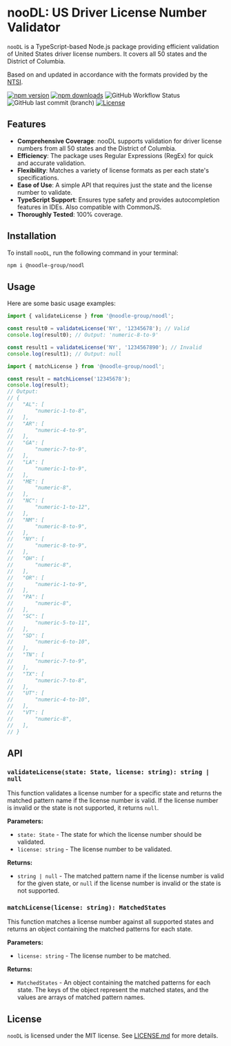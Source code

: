 # nooDL: US Driver License Number Validator

`nooDL` is a TypeScript-based Node.js package providing efficient validation of United States driver license numbers. It covers all 50 states and the District of Columbia.

Based on and updated in accordance with the formats provided by the [NTSI](https://ntsi.com/drivers-license-format/).

[![npm version](https://img.shields.io/npm/v/@noodle-group/noodl?style=flat-square)](https://www.npmjs.com/package/@noodle-group/noodl)
[![npm downloads](https://img.shields.io/npm/dm/@noodle-group/noodl?style=flat-square)](https://www.npmjs.com/package/@noodle-group/noodl)
![GitHub Workflow Status](https://img.shields.io/github/actions/workflow/status/noodle-group/noodl/production.yml?branch=master&event=push&style=flat-square)
![GitHub last commit (branch)](https://img.shields.io/github/last-commit/noodle-group/noodl/master?branch=master&style=flat-square)
[![License](https://img.shields.io/github/license/noodle-group/noodl?style=flat-square)](https://www.npmjs.com/package/@noodle-group/noodl)

## Features

- **Comprehensive Coverage**: nooDL supports validation for driver license numbers from all 50 states and the District of Columbia.
- **Efficiency**: The package uses Regular Expressions (RegEx) for quick and accurate validation.
- **Flexibility**: Matches a variety of license formats as per each state's specifications.
- **Ease of Use**: A simple API that requires just the state and the license number to validate.
- **TypeScript Support**: Ensures type safety and provides autocompletion features in IDEs. Also compatible with CommonJS.
- **Thoroughly Tested**: 100% coverage.

## Installation

To install `nooDL`, run the following command in your terminal:

```bash
npm i @noodle-group/noodl
```

## Usage

Here are some basic usage examples:

```typescript
import { validateLicense } from '@noodle-group/noodl';

const result0 = validateLicense('NY', '12345678'); // Valid
console.log(result0); // Output: 'numeric-8-to-9'

const result1 = validateLicense('NY', '1234567890'); // Invalid
console.log(result1); // Output: null

```

```typescript
import { matchLicense } from '@noodle-group/noodl';

const result = matchLicense('12345678');
console.log(result);
// Output:
// {
//   "AL": [
//       "numeric-1-to-8",
//   ],
//   "AR": [
//       "numeric-4-to-9",
//   ],
//   "GA": [
//       "numeric-7-to-9",
//   ],
//   "LA": [
//       "numeric-1-to-9",
//   ],
//   "ME": [
//       "numeric-8",
//   ],
//   "NC": [
//       "numeric-1-to-12",
//   ],
//   "NM": [
//       "numeric-8-to-9",
//   ],
//   "NY": [
//       "numeric-8-to-9",
//   ],
//   "OH": [
//       "numeric-8",
//   ],
//   "OR": [
//       "numeric-1-to-9",
//   ],
//   "PA": [
//       "numeric-8",
//   ],
//   "SC": [
//       "numeric-5-to-11",
//   ],
//   "SD": [
//       "numeric-6-to-10",
//   ],
//   "TN": [
//       "numeric-7-to-9",
//   ],
//   "TX": [
//       "numeric-7-to-8",
//   ],
//   "UT": [
//       "numeric-4-to-10",
//   ],
//   "VT": [
//       "numeric-8",
//   ],
// }
```

## API

### `validateLicense(state: State, license: string): string | null`

This function validates a license number for a specific state and returns the matched pattern name if the license number is valid. If the license number is invalid or the state is not supported, it returns `null`.

**Parameters:**

- `state: State` - The state for which the license number should be validated.
- `license: string` - The license number to be validated.

**Returns:**

- `string | null` - The matched pattern name if the license number is valid for the given state, or `null` if the license number is invalid or the state is not supported.

### `matchLicense(license: string): MatchedStates`

This function matches a license number against all supported states and returns an object containing the matched patterns for each state.

**Parameters:**

- `license: string` - The license number to be matched.

**Returns:**

- `MatchedStates` - An object containing the matched patterns for each state. The keys of the object represent the matched states, and the values are arrays of matched pattern names.

## License

`nooDL` is licensed under the MIT license. See [LICENSE.md](https://github.com/noodle-group/nooDL/blob/master/LICENSE) for more details.
